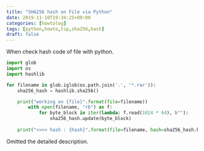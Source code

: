 ```yaml
---
title: "SHA256 hash on File via Python"
date: 2019-11-10T19:34:25+09:00
categories: [howtolog]
tags: [python,howto,tip,sha256,hash]
draft: false
---
```


When check hash code of file with python.

<!--more-->

```python
import glob
import os
import hashlib

for filename in glob.iglob(os.path.join('.', '*.rar')):
    sha256_hash = hashlib.sha256()

    print("working on {file}".format(file=filename))
	    with open(filename, "rb") as f:
	        for byte_block in iter(lambda: f.read(1024 * 64), b""):
	            sha256_hash.update(byte_block)
	    
    print(">>>> hash : {hash}".format(file=filename, hash=sha256_hash.hexdigest()))
```

Omitted the detailed description.

